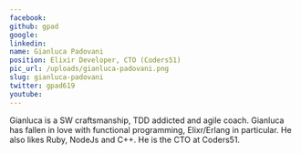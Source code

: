 ```yaml
---
facebook: 
github: gpad
google: 
linkedin: 
name: Gianluca Padovani
position: Elixir Developer, CTO (Coders51)
pic_url: /uploads/gianluca-padovani.png
slug: gianluca-padovani
twitter: gpad619
youtube: 
---
```

<p>Gianluca is a SW craftsmanship, TDD addicted and agile coach. Gianluca has fallen in love with functional programming, Elixr/Erlang in particular. He also likes Ruby, NodeJs and C++. He is the CTO at Coders51.</p>

